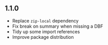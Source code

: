 ## 1.1.0
- Replace `zip-local` dependency
- Fix break on summary when missing a DBF 
- Tidy up some import references
- Improve package distribution